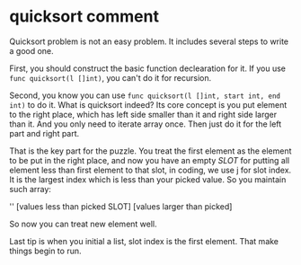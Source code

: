 # quicksort comment

Quicksort problem is not an easy problem. It includes several steps to write a good one.

First, you should construct the basic function declearation for it. If you use `func quicksort(l []int)`, you can't do it for recursion. 

Second, you know you can use `func quicksort(l []int, start int, end int)` to do it. What is quicksort indeed? Its core concept is you put element to the right place, which has left side smaller than it and right side larger than it. And you only need to iterate array once. Then just do it for the left part and right part.

That is the key part for the puzzle. You treat the first element as the element to be put in the right place, and now you have an empty *SLOT* for putting all element less than first element to that slot, in coding, we use j for slot index. It is the largest index which is less than your picked value. So you maintain such  array:

'' [values less than picked  SLOT] [values larger than picked]

So now you can treat new element well.

Last tip is when you initial a list, slot index is the first element. That make things begin to run.
